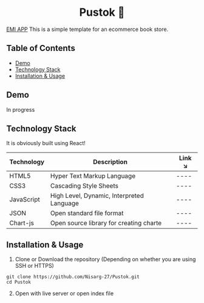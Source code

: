 <h1 align="center"> Pustok 📖</h1>



[EMI APP](https://github.com/Nisarg-27/EMI_Calculator) This is a simple template for an ecommerce book store. 

## Table of Contents

- [Demo](#demo)
- [Technology Stack](#technology-stack)
- [Installation & Usage](#installation-&-usage)


## Demo

In progress


## Technology Stack

It is obviously built using React!

| Technology    | Description                               | Link ↘️                                    |
| ------------- | ----------------------------------------- | ------------------------------------------ |
| HTML5         | Hyper Text Markup Language                | ----                                       |
| CSS3          | Cascading Style Sheets                    | ----                                       |
| JavaScript    | High Level, Dynamic, Interpreted Language | ----                                       |
| JSON          | Open standard file format                 | ----                                       |
| Chart-js      | Open source library for creating charte   | ----                                       |


## Installation & Usage

1. Clone or Download the repository (Depending on whether you are using SSH or HTTPS)

```
git clone https://github.com/Nisarg-27/Pustok.git
cd Pustok
```

2. Open with live server or open index file


